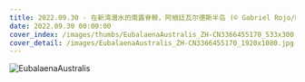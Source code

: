 ```yaml
---
title: 2022.09.30 - 在新湾潜水的南露脊鲸，阿根廷瓦尔德斯半岛 (© Gabriel Rojo/Minden Pictures)
date: 2022.09.30 00:00:00
cover_index: /images/thumbs/EubalaenaAustralis_ZH-CN3366455170_533x300.jpg
cover_detail: /images/EubalaenaAustralis_ZH-CN3366455170_1920x1080.jpg
---
```


![EubalaenaAustralis](/images/EubalaenaAustralis_ZH-CN3366455170_1920x1080.jpg)
